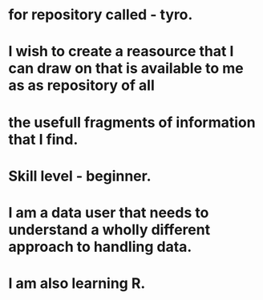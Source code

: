 # for repository called - tyro.
# I wish to create a reasource that I can draw on that is available to me as as repository of all
# the usefull fragments of information that I find.
# Skill level - beginner.
# I am a data user that needs to understand a wholly different approach to handling data.
# I am also learning R.
